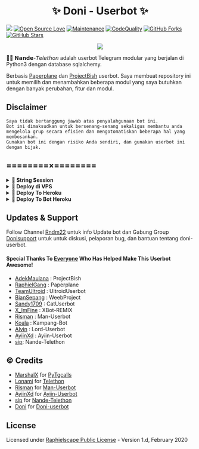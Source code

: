  <h1 align="center">✨ Doni - Userbot ✨</h1>

<a href="https://github.com/donisaputra22/doni-userbot/commits"> <img src="https://img.shields.io/github/last-commit/donisaputra22/doni-userbot?color=red&logo=github&logoColor=blue&style=for-the-badge" /></a>
[![Open Source Love](https://badges.frapsoft.com/os/v2/open-source.png?v=103)](https://github.com/donisaputra22/doni-userbot)
[![Maintenance](https://img.shields.io/badge/Maintained%3F-Yes-blue)](https://GitHub.com/donisaputra22/doni-userbot/graphs/commit-activity)
[![CodeQuality](https://img.shields.io/codacy/grade/a723cb464d5a4d25be3152b5d71de82d?color=blue&logo=codacy)](https://app.codacy.com/gh/donisaputra22/doni-userbot/dashboard)
[![GitHub Forks](https://img.shields.io/github/forks/donisaputra22/doni-userbot?&logo=github)](https://github.com/donisaputra22/doni-userbot/fork)
[![GitHub Stars](https://img.shields.io/github/stars/donisaputra22/doni-userbot?&logo=github)](https://github.com/donisaputra22/doni-userbot/stargazers)


<p align="center">
  <img src="https://telegra.ph/file/2ba9d146ff35f6e6eafd6.jpg">
</p>

👩‍💻 𝗡𝗮𝗻𝗱𝗲-𝘛𝘦𝘭𝘦𝘵𝘩𝘰𝘯 adalah userbot Telegram modular yang berjalan di Python3 dengan database sqlalchemy.

Berbasis [Paperplane](https://github.com/RaphielGang/Telegram-UserBot) dan [ProjectBish](https://github.com/adekmaulana/ProjectBish) userbot.
Saya membuat repository ini untuk memilih dan menambahkan beberapa modul yang saya butuhkan dengan banyak perubahan, fitur dan modul.

## Disclaimer

```
Saya tidak bertanggung jawab atas penyalahgunaan bot ini.
Bot ini dimaksudkan untuk bersenang-senang sekaligus membantu anda
mengelola grup secara efisien dan mengotomatiskan beberapa hal yang membosankan.
Gunakan bot ini dengan risiko Anda sendiri, dan gunakan userbot ini dengan bijak.
```

## ========×========

<details>
<summary><b>🔗 String Session</b></summary>
<br>
    
> Anda memerlukan API_ID & API_HASH untuk menghasilkan sesi telethon. ambil APP ID dan API Hash di my.telegram.org
<h4> Generate Session via Repl: </h4>    
<p><a href="https://repl.it/@nandeestringbot/NandeString?lite=1&outputonly=1"><img src="https://img.shields.io/badge/Generate%20On%20Repl-blueviolet?style=for-the-badge&logo=appveyor" width="200""/></a></p>
<h4> Generate Session via Telegram StringGen Bot: </h4>    
<p><a href="https://t.me/nandeestringbot"><img src="https://img.shields.io/badge/TG%20String%20Gen%20Bot-blueviolet?style=for-the-badge&logo=appveyor" width="200""/></a></p>
    
</details>

<details>
<summary><b>🔗 Deploy di VPS</b></summary>
<br>

### Tutorial Deploy di VPS


 • `git clone https://github.com/donisaputra22/doni-userbot`

 • `cd doni-userbot`

 • `pip3 install -U -r requirements.txt`

 • `mv sample_config.env config.env`

 • `nano config.env`
  - isi vars
  - Jika sudah 
  - ketik ctrl + S
  - ctrl + X

 • `screen -S doni-userbot`

 • `bash start`

</details>

<details>
<summary><b>🔗 Deploy To Heroku</b></summary>
<br>

<p><a href="https://heroku.com/deploy?template=https://github.com/donisaputra22/doni-userbot"><img src="https://img.shields.io/badge/BUAT DI-HEROKU-aqua?style=plastic&logo=heroku&logoColor=gold"width="300" /></a></p>

</details>

<details>
<summary><b>🔗 Deploy To Bot Heroku</b></summary>
<br>

<p><a href="https://telegram.dog/XTZ_HerokuBot?start=ZG9uaXNhcHV0cmEyMi9kb25pLXVzZXJib3QgZG9uaS11c2VyYm90IA=="><img src="https://img.shields.io/badge/BUAT DI -BOT HEROKU-aqua?style=plastic&logo=heroku&logoColor=gold"width="300" height="45" /></a></p>

</details>

## Updates & Support

Follow Channel [Rndm22](https://t.me/Rndm22) untuk info Update bot dan Gabung Group [Donisupport](https://t.me/Donisupport) untuk untuk diskusi, pelaporan bug, dan bantuan tentang doni-userbot.

#### Special Thanks To [Everyone](https://github.com/mrismanaziz/Man-Userbot/graphs/contributors) Who Has Helped Make This Userbot Awesome!
-  [AdekMaulana](https://github.com/adekmaulana) : ProjectBish
-  [RaphielGang](https://github.com/RaphielGang) : Paperplane
-  [TeamUltroid](https://github.com/TeamUltroid/Ultroid) :  UltroidUserbot
-  [BianSepang](https://github.com/BianSepang/WeebProject) : WeebProject
-  [Sandy1709](https://github.com/sandy1709/catuserbot) : CatUserbot
-  [X_ImFine](https://github.com/ximfine) :  XBot-REMIX
-  [Risman](https://github.com/mrismanaziz/Man-Userbot) :  Man-Userbot
-  [Koala](https://github.com/ManusiaRakitan/Kampang-Bot) : Kampang-Bot
-  [Alvin](https://github.com/Zora24/Lord-Userbot) : Lord-Userbot
-  [AyiinXd](https://github.com/AyiinXd/Ayiin-Userbot) : Ayiin-Userbot
-  [sip](https://github.com/sip-Userbot/Nande-Telethon): Nande-Telethon

## © Credits
-  [MarshalX](https://github.com/MarshalX) for [PyTgcalls](https://github.com/MarshalX/tgcalls)
-  [Lonami](https://github.com/LonamiWebs/) for [Telethon](https://github.com/LonamiWebs/Telethon)
-  [Risman](https://github.com/mrismanaziz) for [Man-Userbot](https://github.com/mrismanaziz/Man-Userbot)
-  [AyiinXd](https://github.com/AyiinXd) for [Ayiin-Userbot](https://github.com/AyiinXd/Ayiin-Userbot)
-  [sip](https://github.com/sip-Userbot) for [Nande-Telethon](https://github.com/sip-Userbot/Nande-Telethon)
-  [Doni](https://github.com/donisaputra22) for [Doni-userbot](https://github.com/donisaputra22/doni-userbot)
## License
Licensed under [Raphielscape Public License](https://github.com/AyiinXd/Ayiin-Userbot/blob/Ayiin-Userbot/LICENSE) - Version 1.d, February 2020


